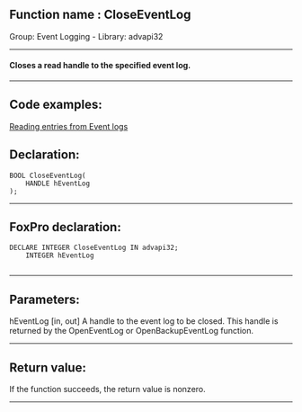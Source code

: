 
## Function name : CloseEventLog
Group: Event Logging - Library: advapi32    
***  


#### Closes a read handle to the specified event log.
***  


## Code examples:
[Reading entries from Event logs](../../samples/sample_524.md)  

## Declaration:
```foxpro  
BOOL CloseEventLog(
 	HANDLE hEventLog
);  
```  
***  


## FoxPro declaration:
```foxpro  
DECLARE INTEGER CloseEventLog IN advapi32;
	INTEGER hEventLog
  
```  
***  


## Parameters:
hEventLog 
[in, out] A handle to the event log to be closed. This handle is returned by the OpenEventLog or OpenBackupEventLog function.  
***  


## Return value:
If the function succeeds, the return value is nonzero.  
***  

